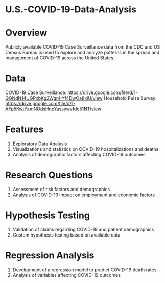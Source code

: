 # U.S.-COVID-19-Data-Analysis

# Overview
Publicly available COVID-19 Case Surveillance data from the CDC and US Census Bureau is used to explore and analyze patterns in the spread and management of COVID-19 across the United States.

# Data
COVID-19 Case Surveillance: https://drive.google.com/file/d/1-GGNdN14UGPxbKg2WgnI-Yf4DwOa8xiU/view
Household Pulse Survey: https://drive.google.com/file/d/1-AFp5KwtYkmNOdsHqpYassywvfdc51NT/view

# Features
1. Exploratory Data Analysis
2. Visualizations and statistics on COVID-19 hospitalizations and deaths
3. Analysis of demographic factors affecting COVID-19 outcomes

# Research Questions
1. Assessment of risk factors and demographics
2. Analysis of COVID-19 impact on employment and economic factors

# Hypothesis Testing
1. Validation of claims regarding COVID-19 and patient demographics
2. Custom hypothesis testing based on available data

# Regression Analysis
1. Development of a regression model to predict COVID-19 death rates
2. Analysis of variables affecting COVID-19 outcomes

